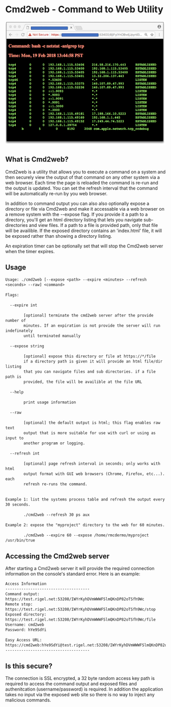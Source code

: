 # Cmd2web - Command to Web Utility

![cmd2web example](images/cmd2web-browser.png)


## What is Cmd2web?

Cmd2web is a utility that allows you to execute a command on a system and then securely view the output of that command on any other system via a web browser. Each time the page is reloaded the command is re-run and the output is updated. You can set the refresh interval that the command will be automatically re-run by you web browser.  

In addition to command output you can also also optionally expose a directory or file via Cmd2web and make it accessable via a web browser on a remove system with the --expose flag. If you provide it a path to a directory, you'll get an html directory listing that lets you navigate sub-directories and view files. If a path to a file is provided path, only that file will be availible. If the exposed directory contains an 'index.html' file, it will be exposed rather than showing a directory listing.

An expiration timer can be optionally set that will stop the Cmd2web server when the timer expires. 



## Usage

```
Usage: ./cmd2web [--expose <path> --expire <minutes> --refresh <seconds> --raw] <command>

Flags:

  --expire int
    
        [optional] terminate the cmd2web server after the provide number of
        minutes. If an expiration is not provide the server will run indefinately
        until terminated manually
    
  --expose string
    
        [optional] expose this directory or file at https://*/file
        if a directory path is given it will provide an html file/dir listing
        that you can navigate files and sub directories. if a file path is
        provided, the file will be availible at the file URL
    
  --help
    
        print usage information
    
  --raw
    
        [optional] the default output is html; this flag enables raw text
        output that is more suitable for use with curl or using as input to
        another program or logging.
    
  --refresh int
    
        [optional] page refresh interval in seconds; only works with html
        output format with GUI web browsers (Chrome, Firefox, etc...). each
        refresh re-runs the command.
    

Example 1: list the systems process table and refresh the output every 30 seconds.

        ./cmd2web --refresh 30 ps aux

Example 2: expose the "myproject" directory to the web for 60 minutes.

        ./cmd2web --expire 60 --expose /home/rmcdermo/myproject /usr/bin/true
```


## Accessing the Cmd2web server

After starting a Cmd2web server it will provide the required connection information on the console's standard error.  Here is an example:

```
Access Information
-------------------------------------
Command output:    https://test.rigel.net:53208/IWYrKyhDVmWWWFSlmQKnDP82oTSfh9Wc
Remote stop:       https://test.rigel.net:53208/IWYrKyhDVmWWWFSlmQKnDP82oTSfh9Wc/stop
Exposed directory: https://test.rigel.net:53208/IWYrKyhDVmWWWFSlmQKnDP82oTSfh9Wc/file
Username: cmd2web
Password: hYe9SdYi

Easy Access URL:   https://cmd2web:hYe9SdYi@test.rigel.net:53208/IWYrKyhDVmWWWFSlmQKnDP82oTSfh9Wc
-------------------------------------
```

## Is this secure?

The connection is SSL encrypted, a 32 byte random access key path is required to access the command output and exposed files and authenitcation (username/password) is required. In addition the application takes no input via the exposed web site so there is no way to inject any malicious commands. 
